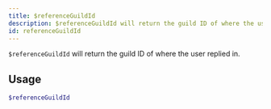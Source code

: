 ```yaml
---
title: $referenceGuildId
description: $referenceGuildId will return the guild ID of where the user replied in.
id: referenceGuildId
---
```


`$referenceGuildId` will return the guild ID of where the user replied in.

## Usage

```php
$referenceGuildId
```